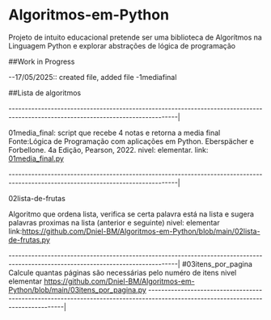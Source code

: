 # Algoritmos-em-Python
Projeto de intuito educacional pretende ser uma biblioteca de Algorítmos na Linguagem Python e explorar abstrações de lógica de programação

##Work in Progress

--17/05/2025:: created file, added file -1mediafinal

##Lista de algoritmos

----------------------------------------------------------------------------------------------------------------------------------|

01media_final: script que recebe 4 notas e retorna a media final
Fonte:Lógica de Programação com aplicações em Python. Eberspächer e Forbellone. 4a Edição, Pearson, 2022.
nivel: elementar.
link: [01media_final.py](https://github.com/Dniel-BM/Algoritmos-em-Python/blob/main/01media_final.py)

----------------------------------------------------------------------------------------------------------------------------------|

02lista-de-frutas

Algoritmo que ordena lista, verifica se certa palavra está na lista e sugera palavras proximas na lista (anterior e seguinte)
nivel: elementar
link:https://github.com/Dniel-BM/Algoritmos-em-Python/blob/main/02lista-de-frutas.py

----------------------------------------------------------------------------------------------------------------------------------|
#03itens_por_pagina
Calcule quantas páginas são necessárias pelo numéro de itens
nivel elementar
https://github.com/Dniel-BM/Algoritmos-em-Python/blob/main/03itens_por_pagina.py
----------------------------------------------------------------------------------------------------------------------------------|





